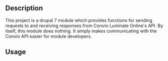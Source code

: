 Description
----------

This project is a drupal 7 module which provides functions for sending requests to and receiving responses from Convio Luminate Online's API. By itself, this module does nothing. It simply makes communicating with the Convio API easier for module developers.

Usage
-----